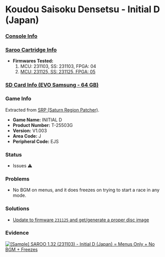 # Koudou Saisoku Densetsu - Initial D (Japan)

### [Console Info](../../../../../Info/Consoles/VA13/README.md)

### [Saroo Cartridge Info](../../../../../Info/Cartridges/RetroGameParadiseStore/1.32F/README.md)

- <b>Firmwares Tested:</b>
  1. MCU: 231103, SS: 231103, FPGA: 04
  2. [MCU: 231125, SS: 231125, FPGA: 05](../02/README.md)

### [SD Card Info (EVO Samsung - 64 GB)](../../../../../Info/SdCards/Samsung/64GB/fat32/README.md)

### Game Info

Extracted from [SRP (Saturn Region Patcher)](https://segaxtreme.net/resources/saturn-region-patcher.81/download).

- <b>Game Name:</b> INITIAL D
- <b>Product Number:</b> T-25503G
- <b>Version:</b> V1.003
- <b>Area Code:</b> J
- <b>Peripheral Code:</b> EJS

### Status

- Issues :warning:

### Problems

- No BGM on menus, and it does freezes on trying to start a race in any mode.

### Solutions

- [Update to firmware `231125` and get/generate a proper disc image](../02/README.md)

### Evidence

[![[Sample] SAROO 1.32 (231103) - Initial D (Japan) = Menus Only + No BGM + Freezes](https://img.youtube.com/vi/VCx9LTIXMPQ/0.jpg)](https://www.youtube.com/watch?v=VCx9LTIXMPQ)
